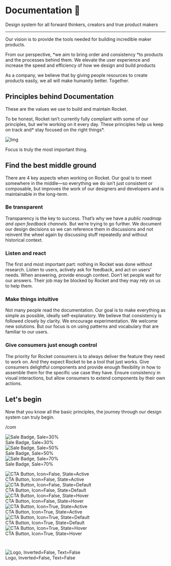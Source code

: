 
# Documentation 🚀

Design system for all forward thinkers, creators and true product makers

---

Our vision is to provide the tools needed for building incredible maker products.

From our perspective, *we aim to bring order and consistency *to products and the processes behind them. We elevate the user experience and increase the speed and efficiency of how we design and build products

As a company, we believe that by giving people resources to create products easily, we all will make humanity better. Together.

## Principles behind Documentation

These are the values we use to build and maintain Rocket.

To be honest, Rocket isn’t currently fully compliant with some of our principles, but we’re working on it every day. These principles help us keep on track and* stay focused on the right things*.

![Img](https://studio-assets.supernova.io/design-systems/14533/9289758a-6300-472a-bbc6-a57098081abf.jpeg?Expires=1990828800&Policy=eyJTdGF0ZW1lbnQiOlt7IlJlc291cmNlIjoiaHR0cHM6Ly9zdHVkaW8tYXNzZXRzLnN1cGVybm92YS5pby9kZXNpZ24tc3lzdGVtcy8xNDUzMy85Mjg5NzU4YS02MzAwLTQ3MmEtYmJjNi1hNTcwOTgwODFhYmYuanBlZyIsIkNvbmRpdGlvbiI6eyJEYXRlTGVzc1RoYW4iOnsiQVdTOkVwb2NoVGltZSI6MTk5MDgyODgwMH19fV19&Signature=E9DL6D-ZtS~4qaH18y5tnHC4gtpQUzZb85NmDFMuezn~MaWHPSumzBv6tXkxGqSgGyKh~9FaYnbfHkcJhU~4F~jdbuY70gbRxUpvnBtyCpz8o0mci-d2A9WoIZ3RGl11izD3c2WMfUaKhSaFlUw8cTGP-9vrqeUi58O2P4zYT9eAeyvOIFzQXgIgljhxiB9mIVU5a4j1vDL8ntJpagEZukKRskOgMrrB4LNQ-nRsvXFF7W5C5EkdoZPZf4jFxcQu2Yj6M9-bqNBXubYMsYYhEXqvqUOAnYVaE59E5PSSe43HKv2gp1ajSJ3ttHtTtCITO8Vyfh1FoTl03Z18ki8iZg__&Key-Pair-Id=APKAJGK34LCCAUR7N6LA)

Focus is truly the most important thing.

## Find the best middle ground

There are 4 key aspects when working on Rocket. Our goal is to meet somewhere in the middle—so everything we do isn’t just consistent or composable, but improves the work of our designers and developers and is maintainable in the long-term.

### Be transparent

Transparency is the key to success. That’s why we have a *public roadmap and open feedback channels*. But we’re trying to go further. We document our design decisions so we can reference them in discussions and not reinvent the wheel again by discussing stuff repeatedly and without historical context.

### Listen and react

The first and most important part: nothing in Rocket was done without research. Listen to users, actively ask for feedback, and act on users’ needs. When answering, provide enough context. Don’t let people wait for our answers. Their job may be blocked by Rocket and they may rely on us to help them.

### Make things intuitive

Not many people read the documentation. Our goal is to make everything as simple as possible, ideally self-explanatory. We believe that consistency is followed closely by clarity. We encourage experimentation. We welcome new solutions. But our focus is on using patterns and vocabulary that are familiar to our users.

### Give consumers just enough control

The priority for Rocket consumers is to always deliver the feature they need to work on. And they expect Rocket to be a tool that just works. Give consumers delightful components and provide enough flexibility in how to assemble them for the specific use case they have. Ensure consistency in visual interactions, but allow consumers to extend components by their own actions.

## Let's begin

Now that you know all the basic principles, the journey through our design system can truly begin.

/com

  
![Sale Badge, Sale=30%](https://studio-assets.supernova.io/design-systems/14533/8a04b3c5-2762-4dc7-9e3b-414ab75b7e7e.png?Expires=1990828800&Policy=eyJTdGF0ZW1lbnQiOlt7IlJlc291cmNlIjoiaHR0cHM6Ly9zdHVkaW8tYXNzZXRzLnN1cGVybm92YS5pby9kZXNpZ24tc3lzdGVtcy8xNDUzMy84YTA0YjNjNS0yNzYyLTRkYzctOWUzYi00MTRhYjc1YjdlN2UucG5nIiwiQ29uZGl0aW9uIjp7IkRhdGVMZXNzVGhhbiI6eyJBV1M6RXBvY2hUaW1lIjoxOTkwODI4ODAwfX19XX0_&Signature=jsQdpAuhf7ClXcoaOWt9EA7YeGy91C8QWOOGWhhvJRV1ivZ~rF044O8m5M-IiHJeWj4-ygySCg7DzlmZb~Ae3rMTGXTHL8R3eCiscwO6wwXnDIl7UmxjHongmZZki59AycDWE~1Vuluhjb3IeXoVlzidY-OA3kBcfQPmue7vc5rq4I5TN~YaGuceMvdcZvCIzCHTGwVtf0mQPROw~dG69daD9ROTN7zlK4eY9~BW4OPUKoneWzKd2TqjQmq43lSvg4qyA3ToiDUOK5kSS8EIOk1N5ZwXNJzPqwaIUWjctxcPDwGRlcz5p5eBDOCe2IpwHEZ0xTPOqhsquE5YB-eDIA__&Key-Pair-Id=APKAJGK34LCCAUR7N6LA)  
Sale Badge, Sale=30%  
![Sale Badge, Sale=50%](https://studio-assets.supernova.io/design-systems/14533/d96c92c4-4cf8-4a53-8149-cc78d3ce11da.png?Expires=1990828800&Policy=eyJTdGF0ZW1lbnQiOlt7IlJlc291cmNlIjoiaHR0cHM6Ly9zdHVkaW8tYXNzZXRzLnN1cGVybm92YS5pby9kZXNpZ24tc3lzdGVtcy8xNDUzMy9kOTZjOTJjNC00Y2Y4LTRhNTMtODE0OS1jYzc4ZDNjZTExZGEucG5nIiwiQ29uZGl0aW9uIjp7IkRhdGVMZXNzVGhhbiI6eyJBV1M6RXBvY2hUaW1lIjoxOTkwODI4ODAwfX19XX0_&Signature=E2TtmAcDLzuJcajhCgOJyAOMyJ34ja~5UbN5J0I5RGeWDnJlR9EmF23dDQCypVa8gu~1vnM1ylgQyUWqvXGQAgm54exPYAWVyawjxmGYOQREZg7MHmpGgr46RnwxQLypA1qDjeHc7USLL82KkyY85Dzj6xIUWq5zagv7ZuJk3znwlpNSyGX6UIplQ9rgGuu--Q89fbjPUBObkrUbdbuVJTQZT3XSUg3YCdofvu2uyBaa3~SHKrN4n4iqVYwZ6OBfJ2qD1xs4KJ-GdhHabPbMs9wYVt0igjttBe02iVs8~kvIFUoYOQddRG1ovZVQIbbxPPyuL98FDV6kBxfgwr4P3Q__&Key-Pair-Id=APKAJGK34LCCAUR7N6LA)  
Sale Badge, Sale=50%  
![Sale Badge, Sale=70%](https://studio-assets.supernova.io/design-systems/14533/23ecb158-c274-4bc4-961f-86dd88033235.png?Expires=1990828800&Policy=eyJTdGF0ZW1lbnQiOlt7IlJlc291cmNlIjoiaHR0cHM6Ly9zdHVkaW8tYXNzZXRzLnN1cGVybm92YS5pby9kZXNpZ24tc3lzdGVtcy8xNDUzMy8yM2VjYjE1OC1jMjc0LTRiYzQtOTYxZi04NmRkODgwMzMyMzUucG5nIiwiQ29uZGl0aW9uIjp7IkRhdGVMZXNzVGhhbiI6eyJBV1M6RXBvY2hUaW1lIjoxOTkwODI4ODAwfX19XX0_&Signature=kfqTIgxasQaVnk4vgr9BelB13Kl~HF9fl5VuLJ9nPuP9DK3Blk0LEzRHfcToe4ryLZ37kCM0iiKkhlpRJPXO98vCaYfpVN1ek5ckDjoEwjd-BDVo52rLAySheguqJ4Fym3Tp-Ikhl0XNCRAW-DJXYmNTNtURez8KzGlPAXZF5euCpkj7~cFQb718RLQqH-JE1v~7R4KM-ie~BchqfGr7HBUHNaynrwsjW9m8Z93E0lGwqBLHRR4Re3Z0f8kAo9dp3w6kZJJzp0t0-BLRjBV5R7bh51i6TK1g7t7zKEVyuoFUPJUCA8lddeXjvYjnZdH4PD24Acazxe02UHxJRmc3kA__&Key-Pair-Id=APKAJGK34LCCAUR7N6LA)  
Sale Badge, Sale=70%  


  
![CTA Button, Icon=False, State=Active](https://studio-assets.supernova.io/design-systems/14533/9436766b-55a0-474b-adaa-4676eef90d77.png?Expires=1990828800&Policy=eyJTdGF0ZW1lbnQiOlt7IlJlc291cmNlIjoiaHR0cHM6Ly9zdHVkaW8tYXNzZXRzLnN1cGVybm92YS5pby9kZXNpZ24tc3lzdGVtcy8xNDUzMy85NDM2NzY2Yi01NWEwLTQ3NGItYWRhYS00Njc2ZWVmOTBkNzcucG5nIiwiQ29uZGl0aW9uIjp7IkRhdGVMZXNzVGhhbiI6eyJBV1M6RXBvY2hUaW1lIjoxOTkwODI4ODAwfX19XX0_&Signature=Ekip-dVmRT3zoD3q~gowRq4uskd8UCJ813~14sc2VpiDeSddkBj9645Z26~D3AM-m7WbI5ULQbD7SufVmSzSABKnxMdv6X04YYsRCLscOcZ6NaAaZWs8n~K8ZUFcXsrmzQgKoZRrOk3wuQ101ooA6NRFcJL4UjtridxZILo7gnRky60ipXChUHdx5GtEs5Y4EpnXkRtBOeiWAxzX1WB95z-pxrarF0dTn8EhsteOIXUcFHY60TfNSCs7sTOTZof7BXyIJ~l6zrGa~3HqjYyJTQcXrDxhJlqgqlEWJ1NaAhW7olCp~sFffMBqNcj-ppfKEXGVQwDlPi4HS8wjuSj~Eg__&Key-Pair-Id=APKAJGK34LCCAUR7N6LA)  
CTA Button, Icon=False, State=Active  
![CTA Button, Icon=False, State=Default](https://studio-assets.supernova.io/design-systems/14533/b959910f-64d9-4c70-8fa6-e8435c013b2a.png?Expires=1990828800&Policy=eyJTdGF0ZW1lbnQiOlt7IlJlc291cmNlIjoiaHR0cHM6Ly9zdHVkaW8tYXNzZXRzLnN1cGVybm92YS5pby9kZXNpZ24tc3lzdGVtcy8xNDUzMy9iOTU5OTEwZi02NGQ5LTRjNzAtOGZhNi1lODQzNWMwMTNiMmEucG5nIiwiQ29uZGl0aW9uIjp7IkRhdGVMZXNzVGhhbiI6eyJBV1M6RXBvY2hUaW1lIjoxOTkwODI4ODAwfX19XX0_&Signature=T2AwEcNz7I1UR-12g11jgJ5c8Nt7btiCIVarGslPwnXEcqC1bzBGegehOD5uZyfyxlejRBMb3nOIwbqbnYpwOt1vdA~EcueQSwGNBkflZX4y4vtZyEXPczwCt--nFROgPMtKoeNO9JqcSChOLbV7schwNbLbI~q13EERDsBm8rBc31Sr65fUEwUtycdfiYTImd9u1FM1zFh8iFhtvtAwy95NqclbDWQfWFoF9DW7wrjdq1~crKIHp7JEE~3WBsaS8D2G0Kewg~Z3QPdOe74-7LYG94AL~2z7IsXdVUwMdxp9xdHcXMdccBPIeny5-KJ6vbhqObT-ucHzrmJ4NtN3Ug__&Key-Pair-Id=APKAJGK34LCCAUR7N6LA)  
CTA Button, Icon=False, State=Default  
![CTA Button, Icon=False, State=Hover](https://studio-assets.supernova.io/design-systems/14533/475cc249-f456-4b3b-bd63-04a8c68cf58b.png?Expires=1990828800&Policy=eyJTdGF0ZW1lbnQiOlt7IlJlc291cmNlIjoiaHR0cHM6Ly9zdHVkaW8tYXNzZXRzLnN1cGVybm92YS5pby9kZXNpZ24tc3lzdGVtcy8xNDUzMy80NzVjYzI0OS1mNDU2LTRiM2ItYmQ2My0wNGE4YzY4Y2Y1OGIucG5nIiwiQ29uZGl0aW9uIjp7IkRhdGVMZXNzVGhhbiI6eyJBV1M6RXBvY2hUaW1lIjoxOTkwODI4ODAwfX19XX0_&Signature=RSvqZjUcFG3CQjxOEBYzanydN4G3WU~tTXVcJM8rCyBd0v6Dqw67kj1cXGhXyxa4uT01mTrYSMqo5u6S1GLNvaEhxqMHiyZsHe7aJE3ev97zKjPTj3NwyXbwZNytzzwUDOybAaL5brvvvOmDFy94WJkvD9CFFZHp3evo9KIc-ZQtE2kAsBS0xA7wfI4B6bqKSFuWFQgovIwTdUnVP2bNzAbzGm6PGcHYdbP19UfXy5J-1afJ~F6AMoMAEwzEXsGHdc5vg3GSVPb~Xsjm492YNLH02E2OECaZbHwu1gYvxACDj5VEvMIyPHb0nIg1mwPSQI~VJZIH5L5DZdB6Z93Saw__&Key-Pair-Id=APKAJGK34LCCAUR7N6LA)  
CTA Button, Icon=False, State=Hover  
![CTA Button, Icon=True, State=Active](https://studio-assets.supernova.io/design-systems/14533/198384d0-c43d-468c-b397-7dbd6bffda71.png?Expires=1990828800&Policy=eyJTdGF0ZW1lbnQiOlt7IlJlc291cmNlIjoiaHR0cHM6Ly9zdHVkaW8tYXNzZXRzLnN1cGVybm92YS5pby9kZXNpZ24tc3lzdGVtcy8xNDUzMy8xOTgzODRkMC1jNDNkLTQ2OGMtYjM5Ny03ZGJkNmJmZmRhNzEucG5nIiwiQ29uZGl0aW9uIjp7IkRhdGVMZXNzVGhhbiI6eyJBV1M6RXBvY2hUaW1lIjoxOTkwODI4ODAwfX19XX0_&Signature=T3bvxbXKXMInF8iYGlOOOS7RtBUIDbQMLrouTexk0JaW1nVVqzcjHEUg57r8NupqEtxq4fLtF8m20XwAt7nt~IuUzyJAFvdM4pAcKjmnk2iFzWlXwwfB1-9SO-ibLuwnc5KdKIduWpZQ9ILOpVGKBWqnn-i3jKAhmB2v~fS2PnVSit8uatxNb4J2eni42aPPn1hh8GKlKfGO8kcTMoImp1Y~Blok57TiqV7BUwJJ83EoK~Aav5vrEingF3MruQbNJJboLi1OlNoj1yXdvWkuyarHFxN~N6LdR3vGQxvZDXX3uXsw80xTmaLpwyChbCdgSGc~OaD~kvHrqhacyuL~wQ__&Key-Pair-Id=APKAJGK34LCCAUR7N6LA)  
CTA Button, Icon=True, State=Active  
![CTA Button, Icon=True, State=Default](https://studio-assets.supernova.io/design-systems/14533/12515a1f-f8ea-4679-95a3-246ce8af6f7e.png?Expires=1990828800&Policy=eyJTdGF0ZW1lbnQiOlt7IlJlc291cmNlIjoiaHR0cHM6Ly9zdHVkaW8tYXNzZXRzLnN1cGVybm92YS5pby9kZXNpZ24tc3lzdGVtcy8xNDUzMy8xMjUxNWExZi1mOGVhLTQ2NzktOTVhMy0yNDZjZThhZjZmN2UucG5nIiwiQ29uZGl0aW9uIjp7IkRhdGVMZXNzVGhhbiI6eyJBV1M6RXBvY2hUaW1lIjoxOTkwODI4ODAwfX19XX0_&Signature=iK3G7Jbq-dpai2ChzJj~K5QHMeCxreR6G7jO1UhRmVDPZ89BR6Hhz9ZCiQPQjB7anLjpz9LSvOYRg6Yc3cI4bILzU5g-1ruTx9eNsyUS2USizgKvESLOmmXDgIPoSa8MPSpKRmJCYSlpc0ZHqjnVWzgAOwAo5FlNCRQM2LR2lTUIiygJ2hmasZFh~-354~jcsQUT7og24kCjEjNa5RDw61kah81Nqfyp4DSwC~b7LDfb03l27ahOWSVl5cpPvIz7bBkP4zWzQmcE7fvimQIAgPNMKO5tHLNAF~rWdTU5csApEqJHeFS4-ThVw2pTCSPLydNVq2LmEMKxFbYU7D3isg__&Key-Pair-Id=APKAJGK34LCCAUR7N6LA)  
CTA Button, Icon=True, State=Default  
![CTA Button, Icon=True, State=Hover](https://studio-assets.supernova.io/design-systems/14533/f5d7ee2c-8d1e-4d40-98ca-f4ddc6c31b2b.png?Expires=1990828800&Policy=eyJTdGF0ZW1lbnQiOlt7IlJlc291cmNlIjoiaHR0cHM6Ly9zdHVkaW8tYXNzZXRzLnN1cGVybm92YS5pby9kZXNpZ24tc3lzdGVtcy8xNDUzMy9mNWQ3ZWUyYy04ZDFlLTRkNDAtOThjYS1mNGRkYzZjMzFiMmIucG5nIiwiQ29uZGl0aW9uIjp7IkRhdGVMZXNzVGhhbiI6eyJBV1M6RXBvY2hUaW1lIjoxOTkwODI4ODAwfX19XX0_&Signature=mXDZ1umO7y6MH30tFtmygOobvIq-1DE9bI9ETwZyQWzjhbTzQM8lGYvmcPGkHiuPVQYJHSb5IZesrXObV6ONo1yLHpJ7EEt4ALNedd4ep3x7rgMuU84cmCAWTSRlfJUhs8iUcpzN4BUknuUIMXUUKu1o-bdRHMbo-AmOdJBSvY9mEAZJ87hUQEW6axOrIQMpMwAH6JSVc0mBh~gud3zcjxq-Kf6s~8zCYFDVc7TwIeWeDPFaSmwDBSvErNk5EvX55g37YA77WkCwFHItZoB4WO6By2ar4Y3cdDI9URe4HBdQBeVcljNmpFH2Z4V8TAZScGV6o1EBEzQwJBgy1BpfRg__&Key-Pair-Id=APKAJGK34LCCAUR7N6LA)  
CTA Button, Icon=True, State=Hover  


```javascript  
  
```

  
![Logo, Inverted=False, Text=False](https://studio-assets.supernova.io/design-systems/14533/e9205084-9d3a-49ff-8a07-70b4090fff2f.png?Expires=1990828800&Policy=eyJTdGF0ZW1lbnQiOlt7IlJlc291cmNlIjoiaHR0cHM6Ly9zdHVkaW8tYXNzZXRzLnN1cGVybm92YS5pby9kZXNpZ24tc3lzdGVtcy8xNDUzMy9lOTIwNTA4NC05ZDNhLTQ5ZmYtOGEwNy03MGI0MDkwZmZmMmYucG5nIiwiQ29uZGl0aW9uIjp7IkRhdGVMZXNzVGhhbiI6eyJBV1M6RXBvY2hUaW1lIjoxOTkwODI4ODAwfX19XX0_&Signature=hiRghxV1eGzUdKC0jOdLZQfr8AzNSi4Fn4SesU-jHhD-wzAnSaRwNFazJax9lQN2YfTTpecRY2HWOsIZgVB9dE5wWIsbBNE4ITbZOEyaS-PP9m-fWP-4nqnOywnue5QX~BpIVWQxidaTeRxlPcDbAJsIKkSF7d3Udk1gFBKJGBPBqOHzUVq0QOsDTjLEPB7-s6a2euj6nhrzPyqU23jdXHvuo8ilAlCKUi5bTe7e6vmDVR9X3I9YeHznfq17UY8cEKiCW9s~dhJwRx4Aid83WbL8Yw6aAQrW2W-3fWdQ5XaRjKE0meVWgZ3R~X1y7LjWLx8eaRuw9W8RBiTvsDZoXQ__&Key-Pair-Id=APKAJGK34LCCAUR7N6LA)  
Logo, Inverted=False, Text=False  


  
  
